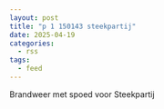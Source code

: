 ```yaml
---
layout: post
title: "p 1 150143 steekpartij"
date: 2025-04-19
categories: 
  - rss
tags: 
  - feed
---
```


Brandweer met spoed voor Steekpartij
